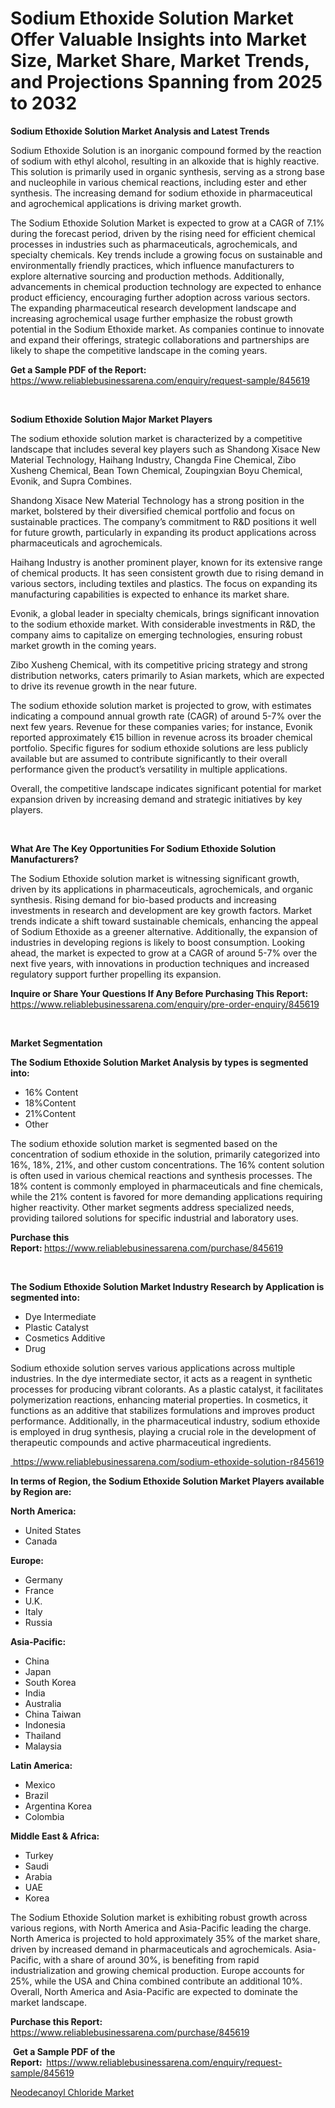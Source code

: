 <p><h1>Sodium Ethoxide Solution Market Offer Valuable Insights into Market Size, Market Share, Market Trends, and Projections Spanning from 2025 to 2032</h1></p><p><strong>Sodium Ethoxide Solution Market Analysis and Latest Trends</strong></p>
<p><p>Sodium Ethoxide Solution is an inorganic compound formed by the reaction of sodium with ethyl alcohol, resulting in an alkoxide that is highly reactive. This solution is primarily used in organic synthesis, serving as a strong base and nucleophile in various chemical reactions, including ester and ether synthesis. The increasing demand for sodium ethoxide in pharmaceutical and agrochemical applications is driving market growth.</p><p>The Sodium Ethoxide Solution Market is expected to grow at a CAGR of 7.1% during the forecast period, driven by the rising need for efficient chemical processes in industries such as pharmaceuticals, agrochemicals, and specialty chemicals. Key trends include a growing focus on sustainable and environmentally friendly practices, which influence manufacturers to explore alternative sourcing and production methods. Additionally, advancements in chemical production technology are expected to enhance product efficiency, encouraging further adoption across various sectors. The expanding pharmaceutical research development landscape and increasing agrochemical usage further emphasize the robust growth potential in the Sodium Ethoxide market. As companies continue to innovate and expand their offerings, strategic collaborations and partnerships are likely to shape the competitive landscape in the coming years.</p></p>
<p><strong>Get a Sample PDF of the Report:&nbsp;</strong> <a href="https://www.reliablebusinessarena.com/enquiry/request-sample/845619?utm_campaign=2133&utm_medium=2&utm_source=Github&utm_content=ia&utm_term=01042025&utm_id=sodium-ethoxide-solution">https://www.reliablebusinessarena.com/enquiry/request-sample/845619</a></p>
<p>&nbsp;</p>
<p><strong>Sodium Ethoxide Solution Major Market Players</strong></p>
<p><p>The sodium ethoxide solution market is characterized by a competitive landscape that includes several key players such as Shandong Xisace New Material Technology, Haihang Industry, Changda Fine Chemical, Zibo Xusheng Chemical, Bean Town Chemical, Zoupingxian Boyu Chemical, Evonik, and Supra Combines. </p><p>Shandong Xisace New Material Technology has a strong position in the market, bolstered by their diversified chemical portfolio and focus on sustainable practices. The company’s commitment to R&D positions it well for future growth, particularly in expanding its product applications across pharmaceuticals and agrochemicals.</p><p>Haihang Industry is another prominent player, known for its extensive range of chemical products. It has seen consistent growth due to rising demand in various sectors, including textiles and plastics. The focus on expanding its manufacturing capabilities is expected to enhance its market share.</p><p>Evonik, a global leader in specialty chemicals, brings significant innovation to the sodium ethoxide market. With considerable investments in R&D, the company aims to capitalize on emerging technologies, ensuring robust market growth in the coming years.</p><p>Zibo Xusheng Chemical, with its competitive pricing strategy and strong distribution networks, caters primarily to Asian markets, which are expected to drive its revenue growth in the near future.</p><p>The sodium ethoxide solution market is projected to grow, with estimates indicating a compound annual growth rate (CAGR) of around 5-7% over the next few years. Revenue for these companies varies; for instance, Evonik reported approximately €15 billion in revenue across its broader chemical portfolio. Specific figures for sodium ethoxide solutions are less publicly available but are assumed to contribute significantly to their overall performance given the product’s versatility in multiple applications. </p><p>Overall, the competitive landscape indicates significant potential for market expansion driven by increasing demand and strategic initiatives by key players.</p></p>
<p>&nbsp;</p>
<p><strong>What Are The Key Opportunities For Sodium Ethoxide Solution Manufacturers?</strong></p>
<p><p>The Sodium Ethoxide solution market is witnessing significant growth, driven by its applications in pharmaceuticals, agrochemicals, and organic synthesis. Rising demand for bio-based products and increasing investments in research and development are key growth factors. Market trends indicate a shift toward sustainable chemicals, enhancing the appeal of Sodium Ethoxide as a greener alternative. Additionally, the expansion of industries in developing regions is likely to boost consumption. Looking ahead, the market is expected to grow at a CAGR of around 5-7% over the next five years, with innovations in production techniques and increased regulatory support further propelling its expansion.</p></p>
<p><strong>Inquire or Share Your Questions If Any Before Purchasing This Report:</strong> <a href="https://www.reliablebusinessarena.com/enquiry/pre-order-enquiry/845619?utm_campaign=2133&utm_medium=2&utm_source=Github&utm_content=ia&utm_term=01042025&utm_id=sodium-ethoxide-solution">https://www.reliablebusinessarena.com/enquiry/pre-order-enquiry/845619</a></p>
<p>&nbsp;</p>
<p><strong>Market Segmentation</strong></p>
<p><strong>The Sodium Ethoxide Solution Market Analysis by types is segmented into:</strong></p>
<p><ul><li>16% Content</li><li>18%Content</li><li>21%Content</li><li>Other</li></ul></p>
<p><p>The sodium ethoxide solution market is segmented based on the concentration of sodium ethoxide in the solution, primarily categorized into 16%, 18%, 21%, and other custom concentrations. The 16% content solution is often used in various chemical reactions and synthesis processes. The 18% content is commonly employed in pharmaceuticals and fine chemicals, while the 21% content is favored for more demanding applications requiring higher reactivity. Other market segments address specialized needs, providing tailored solutions for specific industrial and laboratory uses.</p></p>
<p><strong>Purchase this Report:&nbsp;</strong><a href="https://www.reliablebusinessarena.com/purchase/845619?utm_campaign=2133&utm_medium=2&utm_source=Github&utm_content=ia&utm_term=01042025&utm_id=sodium-ethoxide-solution">https://www.reliablebusinessarena.com/purchase/845619</a></p>
<p>&nbsp;</p>
<p><strong>The Sodium Ethoxide Solution Market Industry Research by Application is segmented into:</strong></p>
<p><ul><li>Dye Intermediate</li><li>Plastic Catalyst</li><li>Cosmetics Additive</li><li>Drug</li></ul></p>
<p><p>Sodium ethoxide solution serves various applications across multiple industries. In the dye intermediate sector, it acts as a reagent in synthetic processes for producing vibrant colorants. As a plastic catalyst, it facilitates polymerization reactions, enhancing material properties. In cosmetics, it functions as an additive that stabilizes formulations and improves product performance. Additionally, in the pharmaceutical industry, sodium ethoxide is employed in drug synthesis, playing a crucial role in the development of therapeutic compounds and active pharmaceutical ingredients.</p></p>
<p><a href="https://www.reliablebusinessarena.com/sodium-ethoxide-solution-r845619?utm_campaign=2133&utm_medium=2&utm_source=Github&utm_content=ia&utm_term=01042025&utm_id=sodium-ethoxide-solution">&nbsp;https://www.reliablebusinessarena.com/sodium-ethoxide-solution-r845619</a></p>
<p><strong>In terms of Region, the Sodium Ethoxide Solution Market Players available by Region are:</strong></p>
<p>
    <p> <strong> North America: </strong>
        <ul>
            <li>United States</li>
            <li>Canada</li>
        </ul>
        </p> 
    <p> <strong> Europe: </strong>
        <ul>
            <li>Germany</li>
            <li>France</li>
            <li>U.K.</li>
            <li>Italy</li>
            <li>Russia</li>
        </ul>
        </p> 
    <p> <strong> Asia-Pacific: </strong>
        <ul>
            <li>China</li>
            <li>Japan</li>
            <li>South Korea</li>
            <li>India</li>
            <li>Australia</li>
            <li>China Taiwan</li>
            <li>Indonesia</li>
            <li>Thailand</li>
            <li>Malaysia</li>
        </ul>
        </p> 
    <p> <strong> Latin America: </strong>
        <ul>
            <li>Mexico</li>
            <li>Brazil</li>
            <li>Argentina Korea</li>
            <li>Colombia</li>
        </ul>
        </p> 
    <p> <strong> Middle East & Africa: </strong>
        <ul>
            <li>Turkey</li>
            <li>Saudi</li>
            <li>Arabia</li>
            <li>UAE</li>
            <li>Korea</li>
        </ul>
    </p>
    </p>
<p><p>The Sodium Ethoxide Solution market is exhibiting robust growth across various regions, with North America and Asia-Pacific leading the charge. North America is projected to hold approximately 35% of the market share, driven by increased demand in pharmaceuticals and agrochemicals. Asia-Pacific, with a share of around 30%, is benefiting from rapid industrialization and growing chemical production. Europe accounts for 25%, while the USA and China combined contribute an additional 10%. Overall, North America and Asia-Pacific are expected to dominate the market landscape.</p></p>
<p><strong>Purchase this Report: </strong><a href="https://www.reliablebusinessarena.com/purchase/845619?utm_campaign=2133&utm_medium=2&utm_source=Github&utm_content=ia&utm_term=01042025&utm_id=sodium-ethoxide-solution">https://www.reliablebusinessarena.com/purchase/845619</a></p>
<p>&nbsp;<strong>Get a Sample PDF of the Report:&nbsp;&nbsp;</strong><a href="https://www.reliablebusinessarena.com/enquiry/request-sample/845619?utm_campaign=2133&utm_medium=2&utm_source=Github&utm_content=ia&utm_term=01042025&utm_id=sodium-ethoxide-solution">https://www.reliablebusinessarena.com/enquiry/request-sample/845619</a></p>
<p><strong></strong></p>
<p><p><a href="https://github.com/JakirUddin651/Market-Research-Report-List-2/blob/main/neodecanoyl-chloride-market.md?utm_campaign=2133&utm_medium=2&utm_source=Github&utm_content=ia&utm_term=01042025&utm_id=sodium-ethoxide-solution">Neodecanoyl Chloride Market</a></p></p>